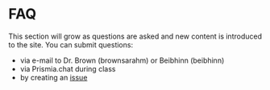 # FAQ


This section will grow as questions are asked and new content is introduced to the site. You can submit questions:
- via e-mail to Dr. Brown (brownsarahm) or Beibhinn (beibhinn)
- via Prismia.chat during class
- by creating an [issue](https://github.com/rhodyprog4ds/BrownFall20/issues)
